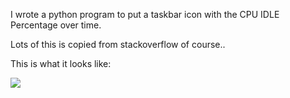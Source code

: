 I wrote a python program to put a taskbar icon with the CPU IDLE Percentage over time.

Lots of this is copied from stackoverflow of course..

This is what it looks like: 

<img src="https://blogger.googleusercontent.com/img/a/AVvXsEgqgT9AUQ81GFavTOBAG5_nvRNQXUje9Bp20w9Us4gnlmSUJpskflRl5mo0e7l0TWPA-p_gb6eay_GXsLqc_mmSsy4fKnRW3Zy-yjF3CTQlhHcolyjKxMRD_CuajHlLGA_KhCg177SqlQrllh0ZGBB0Rsmt4WC9dYLA83OsZOHazqiiOLfUd_AgVw">
